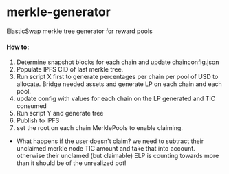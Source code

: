 # merkle-generator
ElasticSwap merkle tree generator for reward pools 

#### How to:

1. Determine snapshot blocks for each chain and update chainconfig.json
2. Populate IPFS CID of last merkle tree.
3. Run script X first to generate percentages per chain per pool of USD to allocate. Bridge needed
assets and generate LP on each chain and each pool.
4. update config with values for each chain on the LP generated and TIC consumed
4. Run script Y and generate tree
5. Publish to IPFS
6. set the root on each chain MerklePools to enable claiming.

- What happens if the user doesn't claim?
    we need to subtract their unclaimed merkle node TIC amount and take that into account.
    otherwise their unclamed (but claimable) ELP is counting towards more than it should be
    of the unrealized pot!
